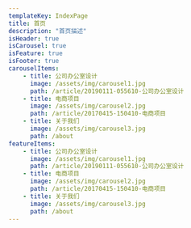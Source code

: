 ```yaml
---
templateKey: IndexPage
title: 首页
description: "首页描述"
isHeader: true
isCarousel: true
isFeature: true
isFooter: true
carouselItems:
    - title: 公司办公室设计
      image: /assets/img/carousel1.jpg
      path: /article/20190111-055610-公司办公室设计
    - title: 电商项目
      image: /assets/img/carousel2.jpg
      path: /article/20170415-150410-电商项目
    - title: 关于我们
      image: /assets/img/carousel3.jpg
      path: /about
featureItems:
    - title: 公司办公室设计
      image: /assets/img/carousel1.jpg
      path: /article/20190111-055610-公司办公室设计
    - title: 电商项目
      image: /assets/img/carousel2.jpg
      path: /article/20170415-150410-电商项目
    - title: 关于我们
      image: /assets/img/carousel3.jpg
      path: /about
---
```

